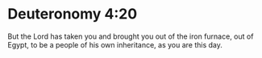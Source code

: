 # Deuteronomy 4:20

But the Lord has taken you and brought you out of the iron furnace, out of Egypt, to be a people of his own inheritance, as you are this day.
